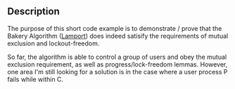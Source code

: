 Description
-----------

The purpose of this short code example is to demonstrate / prove that the 
Bakery Algorithm ([Lamport][1]) does indeed satisify the requirements of 
mutual exclusion and lockout-freedom.

So far, the algorithm is able to control a group of users and obey the 
mutual exclusion requirement, as well as progress/lock-freedom lemmas.
However, one area I'm still looking for a solution is in the case where
a user process P fails while within C.

[1]: http://en.wikipedia.org/wiki/Lamport's_bakery_algorithm
